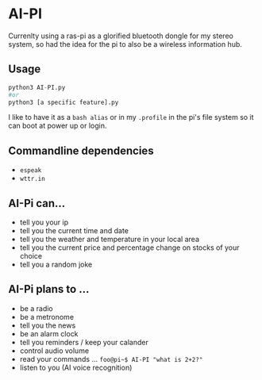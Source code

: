 # AI-PI
Currenlty using a ras-pi as a glorified bluetooth dongle for my stereo system, so had the idea for the pi to also be a wireless information hub.

## Usage
```py
python3 AI-PI.py 
#or
python3 [a specific feature].py
```
I like to have it as a `bash alias` or in my `.profile` in the pi's file system so it can boot at power up or login.

## Commandline dependencies
 - `espeak`
 - `wttr.in`

## AI-Pi can...
 - tell you your ip
 - tell you the current time and date
 - tell you the weather and temperature in your local area
 - tell you the current price and percentage change on stocks of your choice
 - tell you a random joke
 
## AI-Pi plans to ...
 - be a radio
 - be a metronome
 - tell you the news 
 - be an alarm clock
 - tell you reminders / keep your calander
 - control audio volume
 - read your commands ... `foo@pi~$ AI-PI "what is 2+2?"`
 - listen to you (AI voice recognition)
